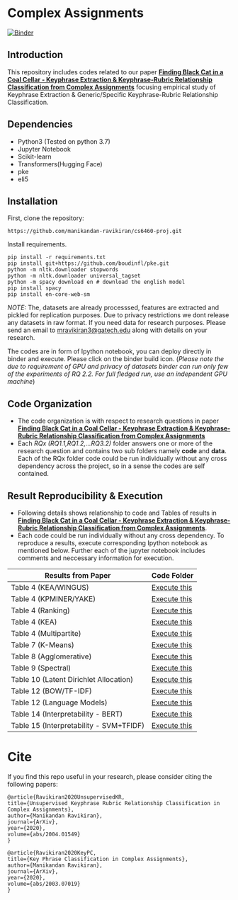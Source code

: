 # Complex Assignments

[![Binder](https://mybinder.org/badge_logo.svg)](https://mybinder.org/v2/gh/manikandan-ravikiran/cs6460-proj/master)

## Introduction
This repository includes codes related to our paper [**Finding Black Cat in a Coal Cellar - Keyphrase Extraction & Keyphrase-Rubric Relationship Classification from Complex Assignments**](https://manikandan-ravikiran.github.io/files/edtech1.pdf) focusing empirical study of Keyphrase Extraction & Generic/Specific Keyphrase-Rubric Relationship Classification.


## Dependencies
* Python3 (Tested on python 3.7)
* Jupyter Notebook
* Scikit-learn
* Transformers(Hugging Face)
* pke 
* eli5


## Installation

First, clone the repository:
```
https://github.com/manikandan-ravikiran/cs6460-proj.git
```

Install requirements.
```
pip install -r requirements.txt
pip install git+https://github.com/boudinfl/pke.git
python -m nltk.downloader stopwords
python -m nltk.downloader universal_tagset
python -m spacy download en # download the english model
pip install spacy
pip install en-core-web-sm
```


*NOTE:*  The, datasets are already processsed, features are extracted and pickled for replication purposes. Due to privacy restrictions we dont release any datasets in raw format. If you need data for research purposes. Please send an email to mravikiran3@gatech.edu along with details on your research. 

The codes are in form of Ipython notebook, you can deploy directly in binder and execute. Please click on the binder build icon. (*Please note the due to requirement of GPU and privacy of datasets binder can run only few of the experiments of RQ 2.2. For full fledged run, use an independent GPU machine*) 

## Code Organization
* The code organization is with respect to research questions in paper [**Finding Black Cat in a Coal Cellar - Keyphrase Extraction & Keyphrase-Rubric Relationship Classification from Complex Assignments**](https://manikandan-ravikiran.github.io/files/edtech1.pdf)
* Each *RQx (RQ1.1,RQ1.2,...RQ3.2)* folder answers one or more of the research question and contains two sub folders namely **code** and **data**. Each of the RQx folder code could be run individually without any cross dependency across the project, so in a sense the codes are self contained.


## Result Reproducibility & Execution

* Following details shows relationship to code and Tables of results in [**Finding Black Cat in a Coal Cellar - Keyphrase Extraction & Keyphrase-Rubric Relationship Classification from Complex Assignments**](https://manikandan-ravikiran.github.io/files/edtech1.pdf). 
* Each code could be run individually without any cross dependency. To reproduce a results, execute corresponding Ipython notebook as mentioned below. Further each of the jupyter notebook includes comments and neccessary information for execution.

| Results from Paper | Code Folder|
| ------------- | ------------- |
| Table 4 (KEA/WINGUS) | [Execute this](https://github.com/manikandan-ravikiran/cs6460-proj/tree/master/RQ1.1/code) |
| Table 4 (KPMINER/YAKE)  | [Execute this](https://github.com/manikandan-ravikiran/cs6460-proj/tree/master/RQ1.2/code)   |
| Table 4 (Ranking)  | [Execute this](https://github.com/manikandan-ravikiran/cs6460-proj/tree/master/RQ1.3/code)  |
| Table 4 (KEA)  | [Execute this](https://github.com/manikandan-ravikiran/cs6460-proj/blob/master/RQ1.1/code/KEA.ipynb)  |
| Table 4 (Multipartite)  | [Execute this](https://github.com/manikandan-ravikiran/cs6460-proj/blob/master/RQ1.3/code/Ranking_Approach.ipynb)  |
| Table 7 (K-Means)  | [Execute this](https://github.com/manikandan-ravikiran/cs6460-proj/blob/master/RQ3.1/code/K-Means.ipynb)  |
| Table 8 (Agglomerative)  | [Execute this](https://github.com/manikandan-ravikiran/cs6460-proj/blob/master/RQ3.1/code/Aggolomerative.ipynb)|
| Table 9 (Spectral)  | [Execute this](https://github.com/manikandan-ravikiran/cs6460-proj/blob/master/RQ3.1/code/Spectral%20Clustering.ipynb)|
| Table 10 (Latent Dirichlet Allocation)  | [Execute this](https://github.com/manikandan-ravikiran/cs6460-proj/tree/master/RQ3.2/code)|
| Table 12 (BOW/TF-IDF)  | [Execute this](https://github.com/manikandan-ravikiran/cs6460-proj/blob/master/RQ2.1/code/Traditional%20Approaches.ipynb)  |
| Table 12 (Language Models)  | [Execute this](https://github.com/manikandan-ravikiran/cs6460-proj/blob/master/RQ2.2/code/Language_Models.ipynb)  |
| Table 14 (Interpretability - BERT)  | [Execute this](https://github.com/manikandan-ravikiran/cs6460-proj/blob/master/RQ2.3/code/bert_interpretability.ipynb)  |
| Table 15 (Interpretability - SVM+TFIDF)  | [Execute this](https://github.com/manikandan-ravikiran/cs6460-proj/blob/master/RQ2.3/code/traditional_interpretability.ipynb)  |

# Cite


If you find this repo useful in your research, please consider citing the following papers:
```
@article{Ravikiran2020UnsupervisedKR,
title={Unsupervised Keyphrase Rubric Relationship Classification in Complex Assignments},
author={Manikandan Ravikiran},
journal={ArXiv},
year={2020},
volume={abs/2004.01549}
}

@article{Ravikiran2020KeyPC,
title={Key Phrase Classification in Complex Assignments},
author={Manikandan Ravikiran},
journal={ArXiv},
year={2020},
volume={abs/2003.07019}
}
```
